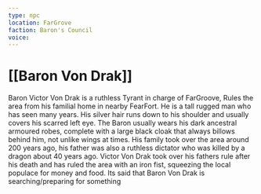 ```yaml
---
type: npc
location: FarGrove
faction: Baron's Council
voice:
---
```

# [[Baron Von Drak]]

Baron Victor Von Drak is a ruthless Tyrant in charge of FarGroove, Rules the area from his familial home in nearby FearFort. He is a tall rugged man who has seen many years. His silver hair runs down to his shoulder and usually covers his scarred left eye. The Baron usually wears his dark ancestral armoured robes, complete with a large black cloak that always billows behind him, not unlike wings at times. His family took over the area around 200 years ago, his father was also a ruthless dictator who was killed by a dragon about 40 years ago. Victor Von Drak took over his fathers rule after his death and has ruled the area with an iron fist, squeezing the local populace for money and food. Its said that Baron Von Drak is searching/preparing for something